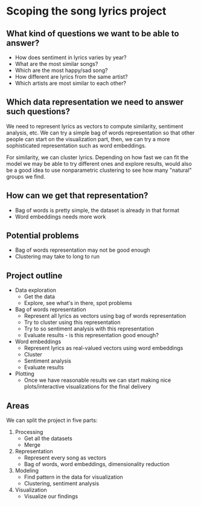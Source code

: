 # Scoping the song lyrics project

## What kind of questions we want to be able to answer?

* How does sentiment in lyrics varies by year?
* What are the most similar songs?
* Which are the most happy/sad song?
* How different are lyrics from the same artist?
* Which artists are most similar to each other?

## Which data representation we need to answer such questions?

We need to represent lyrics as vectors to compute similarity, sentiment analysis, etc. We can try a simple bag of words representation so that other people can start on the visualization part, then, we can try a more sophisticated representation such as word embeddings.

For similarity, we can cluster lyrics. Depending on how fast we can fit the model we may be able to try different ones and explore results, would also be a good idea to use nonparametric clustering to see how many "natural" groups we find.

## How can we get that representation?

* Bag of words is pretty simple, the dataset is already in that format
* Word embeddings needs more work

## Potential problems

* Bag of words representation may not be good enough
* Clustering may take to long to run

## Project outline

* Data exploration
    - Get the data
    - Explore, see what's in there, spot problems
* Bag of words representation
    - Represent all lyrics as vectors using bag of words representation
    - Try to cluster using this representation
    - Try to so sentiment analysis with this representation
    - Evaluate results - is this representation good enough?
* Word embeddings
    - Represent lyrics as real-valued vectors using word embeddings
    - Cluster
    - Sentiment analysis
    - Evaluate results
* Plotting
    - Once we have reasonable results we can start making nice plots/interactive visualizations for the final delivery

## Areas

We can split the project in five parts:

1. Processing
    - Get all the datasets
    - Merge
2. Representation
    - Represent every song as vectors
    - Bag of words, word embeddings, dimensionality reduction
3. Modeling
    - Find pattern in the data for visualization
    - Clustering, sentiment analysis
4. Visualization
    - Visualize our findings
